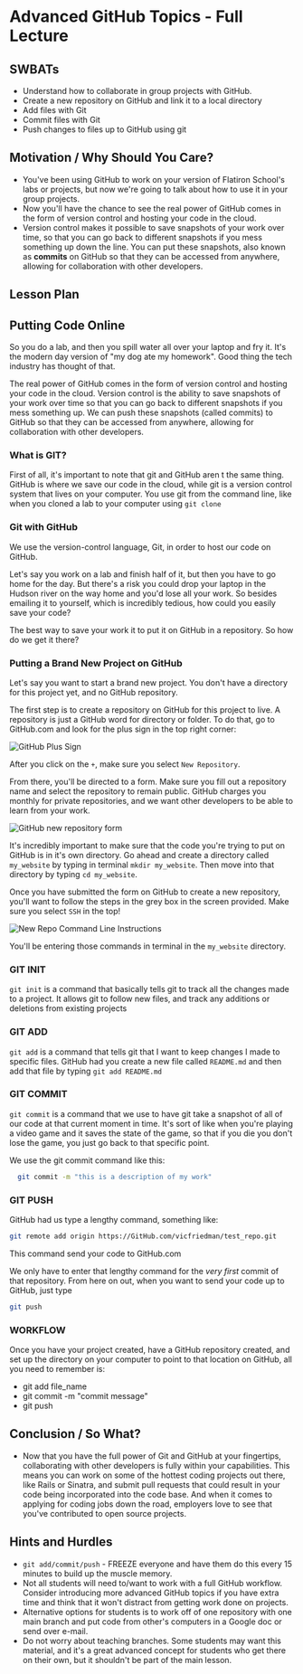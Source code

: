 # Advanced GitHub Topics - Full Lecture

## SWBATs
+ Understand how to collaborate in group projects with GitHub.
+ Create a new repository on GitHub and link it to a local directory
+ Add files with Git
+ Commit files with Git
+ Push changes to files up to GitHub using git

## Motivation / Why Should You Care?

+ You've been using GitHub to work on your version of Flatiron School's labs or projects, but now we're going to talk about how to use it in your group projects.
+ Now you'll have the chance to see the real power of GitHub comes in the form of version control and hosting your code in the cloud. 
+ Version control makes it possible to save snapshots of your work over time, so that you can go back to different snapshots if you mess something up down the line. You can put these snapshots, also known as __commits__ on GitHub so that they can be accessed from anywhere, allowing for collaboration with other developers.

## Lesson Plan


## Putting Code Online

So you do a lab, and then you spill water all over your laptop and fry it. It's the modern day version of "my dog ate my homework". Good thing the tech industry has thought of that. 

The real power of GitHub comes in the form of version control and hosting your code in the cloud. Version control is the ability to save snapshots of your work over time so that you can go back to different snapshots if you mess something up. We can push these snapshots (called commits) to GitHub so that they can be accessed from anywhere, allowing for collaboration with other developers.

### What is GIT?
First of all, it's important to note that git and GitHub aren
t the same thing. GitHub is where we save our code in the cloud, while git is a version control system that lives on your computer. You use git from the command line, like when you cloned a lab to your computer using `git clone`


### Git with GitHub
We use the version-control language, Git, in order to host our code on GitHub.

Let's say you work on a lab and finish half of it, but then you have to go home for the day. But there's a risk you could drop your laptop in the Hudson river on the way home and you'd lose all your work. So besides emailing it to yourself, which is incredibly tedious, how could you easily save your code?

The best way to save your work it to put it on GitHub in a repository. So how do we get it there?

### Putting a Brand New Project on GitHub
Let's say you want to start a brand new project. You don't have a directory for this project yet, and no GitHub repository.

The first step is to create a repository on GitHub for this project to live. A repository is just a GitHub word for directory or folder.  To do that, go to GitHub.com and look for the plus sign in the top right corner:

<img src="https://s3.amazonaws.com/after-school-assets/git-create-new-repo-arrows.png" alt="GitHub Plus Sign">

After you click on the `+`, make sure you select `New Repository`.

From there, you'll be directed to a form. Make sure you fill out a repository name and select the repository to remain public. GitHub charges you monthly for private repositories, and we want other developers to be able to learn from your work.

<img src="https://s3.amazonaws.com/after-school-assets/github_repo_name.png" alt="GitHub new repository form">

It's incredibly important to make sure that the code you're trying to put on GitHub is in it's own directory. Go ahead and create a directory called `my_website` by typing in terminal `mkdir my_website`. Then move into that directory by typing `cd my_website`.

Once you have submitted the form on GitHub to create a new repository, you'll want to follow the steps in the grey box in the screen provided. Make sure you select `SSH` in the top!

<img src="https://s3.amazonaws.com/after-school-assets/git-new-repo-cli.png" alt="New Repo Command Line Instructions">

You'll be entering those commands in terminal in the `my_website` directory. 

### GIT INIT
`git init` is a command that basically tells git to track all the changes made to a project. It allows git to follow new files, and track any additions or deletions from existing projects

### GIT ADD
`git add` is a command that tells git that I want to keep changes I made to specific files. GitHub had you create a new file called `README.md` and then add that file by typing `git add README.md`

### GIT COMMIT
`git commit` is a command that we use to have git take a snapshot of all of our code at that current moment in time. It's sort of like when you're playing a video game and it saves the state of the game, so that if you die you don't lose the game, you just go back to that specific point.

We use the git commit command like this:

```bash
  git commit -m "this is a description of my work"
```

### GIT PUSH
GitHub had us type a lengthy command, something like:

```bash
git remote add origin https://GitHub.com/vicfriedman/test_repo.git
```

This command send your code to GitHub.com

We only have to enter that lengthy command for the *very first* commit of that repository. From here on out, when you want to send your code up to GitHub, just type

```bash
git push
```

### WORKFLOW
Once you have your project created, have a GitHub repository created, and set up the directory on your computer to point to that location on GitHub, all you need to remember is:

* git add file_name
* git commit -m "commit message"
* git push

## Conclusion / So What?
+ Now that you have the full power of Git and GitHub at your fingertips, collaborating with other developers is fully within your capabilities. This means you can work on some of the hottest coding projects out there, like Rails or Sinatra, and submit pull requests that could result in your code being incorporated into the code base. And when it comes to applying for coding jobs down the road, employers love to see that you've contributed to open source projects.

## Hints and Hurdles
+ `git add/commit/push` - FREEZE everyone and have them do this every 15 minutes to build up the muscle memory.
+ Not all students will need to/want to work with a full GitHub workflow. Consider introducing more advanced GitHub topics if you have extra time and think that it won't distract from getting work done on projects.
+ Alternative options for students is to work off of one repository with one main branch and put code from other's computers in a Google doc or send over e-mail. 
+ Do not worry about teaching branches. Some students may want this material, and it's a great advanced concept for students who get there on their own, but it shouldn't be part of the main lesson.

